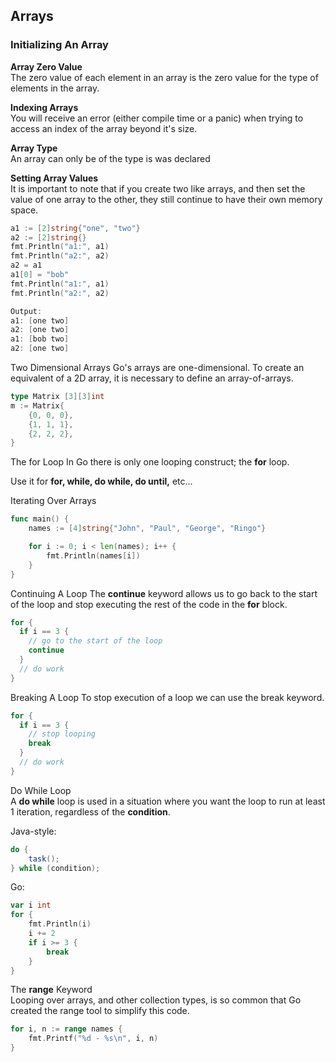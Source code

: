 ## **Arrays** 
### Initializing An Array
**Array Zero Value**  
The zero value of each element in an array is the zero value for the type of elements in the array.

**Indexing Arrays**  
You will receive an error (either compile time or a panic) when trying to access an index of the array beyond it's size.

**Array Type**  
An array can only be of the type is was declared

**Setting Array Values**  
It is important to note that if you create two like arrays, and then set the value of one array to the other, they still continue to have their own memory space.
```go
a1 := [2]string{"one", "two"}
a2 := [2]string{}
fmt.Println("a1:", a1)
fmt.Println("a2:", a2)
a2 = a1
a1[0] = "bob"
fmt.Println("a1:", a1)
fmt.Println("a2:", a2)

Output:
a1: [one two]
a2: [one two]
a1: [bob two]
a2: [one two]

```

Two Dimensional Arrays
Go's arrays are one-dimensional. To create an equivalent of a 2D array, it is necessary to define an array-of-arrays.
```go
type Matrix [3][3]int
m := Matrix{
    {0, 0, 0},
    {1, 1, 1},
    {2, 2, 2},
}
```

The for Loop
In Go there is only one looping construct; the **for** loop.

Use it for **for, while, do while, do until,** etc...

Iterating Over Arrays
```go
func main() {
	names := [4]string{"John", "Paul", "George", "Ringo"}

	for i := 0; i < len(names); i++ {
		fmt.Println(names[i])
	}
}
```

Continuing A Loop
The **continue** keyword allows us to go back to the start of the loop and stop executing the rest of the code in the **for** block.
```go
for {
  if i == 3 {
    // go to the start of the loop
    continue
  }
  // do work
}
```
Breaking A Loop
To stop execution of a loop we can use the break keyword.
```go
for {
  if i == 3 {
    // stop looping
    break
  }
  // do work
}
```

Do While Loop  
A **do while** loop is used in a situation where you want the loop to run at least 1 iteration, regardless of the **condition**.

Java-style:
```java
do {
	task();
} while (condition);
```

Go:
```go
var i int
for {
	fmt.Println(i)
	i += 2
	if i >= 3 {
		break
	}
}
```

The **range** Keyword  
Looping over arrays, and other collection types, is so common that Go created the range tool to simplify this code.

```go
for i, n := range names {
    fmt.Printf("%d - %s\n", i, n)
}
```

